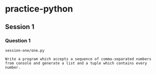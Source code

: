 # practice-python


## Session 1
### Question 1
    session-one/one.py
```
Write a program which accepts a sequence of comma-separated numbers from console and generate a list and a tuple which contains every number.
```